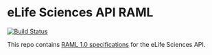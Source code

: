 eLife Sciences API RAML
=======================

[![Build Status](https://travis-ci.org/elifesciences/api-raml.svg?branch=master)](https://travis-ci.org/elifesciences/api-raml)

This repo contains [RAML 1.0 specifications](https://github.com/raml-org/raml-spec/blob/master/versions/raml-10/raml-10.md) for the eLife Sciences API.
